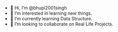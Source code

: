 - 👋 Hi, I’m @bhupi2001singh
- 👀 I’m interested in learning new things.
- 🌱 I’m currently learning Data Structure.
- 💞️ I’m looking to collaborate on Real Life Projects.

<!---
bhupi2001singh/bhupi2001singh is a ✨ special ✨ repository because its `README.md` (this file) appears on your GitHub profile.
You can click the Preview link to take a look at your changes.
--->
